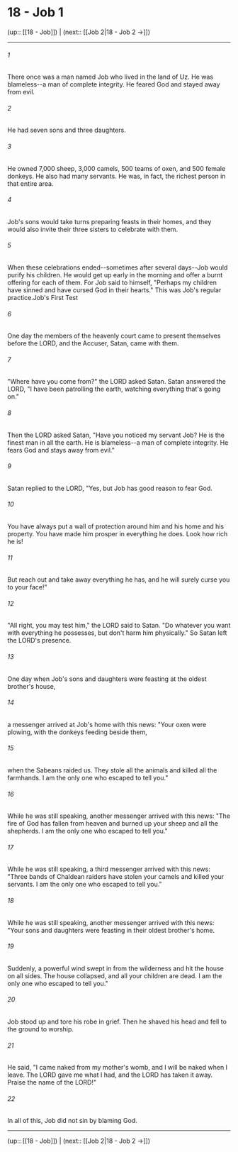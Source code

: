 # 18 - Job 1

(up:: [[18 - Job]]) | (next:: [[Job 2|18 - Job 2 →]])

***


###### 1 
There once was a man named Job who lived in the land of Uz. He was blameless--a man of complete integrity. He feared God and stayed away from evil. 

###### 2 
He had seven sons and three daughters. 

###### 3 
He owned 7,000 sheep, 3,000 camels, 500 teams of oxen, and 500 female donkeys. He also had many servants. He was, in fact, the richest person in that entire area. 

###### 4 
Job's sons would take turns preparing feasts in their homes, and they would also invite their three sisters to celebrate with them. 

###### 5 
When these celebrations ended--sometimes after several days--Job would purify his children. He would get up early in the morning and offer a burnt offering for each of them. For Job said to himself, "Perhaps my children have sinned and have cursed God in their hearts." This was Job's regular practice.Job's First Test 

###### 6 
One day the members of the heavenly court came to present themselves before the LORD, and the Accuser, Satan, came with them. 

###### 7 
"Where have you come from?" the LORD asked Satan. Satan answered the LORD, "I have been patrolling the earth, watching everything that's going on." 

###### 8 
Then the LORD asked Satan, "Have you noticed my servant Job? He is the finest man in all the earth. He is blameless--a man of complete integrity. He fears God and stays away from evil." 

###### 9 
Satan replied to the LORD, "Yes, but Job has good reason to fear God. 

###### 10 
You have always put a wall of protection around him and his home and his property. You have made him prosper in everything he does. Look how rich he is! 

###### 11 
But reach out and take away everything he has, and he will surely curse you to your face!" 

###### 12 
"All right, you may test him," the LORD said to Satan. "Do whatever you want with everything he possesses, but don't harm him physically." So Satan left the LORD's presence. 

###### 13 
One day when Job's sons and daughters were feasting at the oldest brother's house, 

###### 14 
a messenger arrived at Job's home with this news: "Your oxen were plowing, with the donkeys feeding beside them, 

###### 15 
when the Sabeans raided us. They stole all the animals and killed all the farmhands. I am the only one who escaped to tell you." 

###### 16 
While he was still speaking, another messenger arrived with this news: "The fire of God has fallen from heaven and burned up your sheep and all the shepherds. I am the only one who escaped to tell you." 

###### 17 
While he was still speaking, a third messenger arrived with this news: "Three bands of Chaldean raiders have stolen your camels and killed your servants. I am the only one who escaped to tell you." 

###### 18 
While he was still speaking, another messenger arrived with this news: "Your sons and daughters were feasting in their oldest brother's home. 

###### 19 
Suddenly, a powerful wind swept in from the wilderness and hit the house on all sides. The house collapsed, and all your children are dead. I am the only one who escaped to tell you." 

###### 20 
Job stood up and tore his robe in grief. Then he shaved his head and fell to the ground to worship. 

###### 21 
He said, "I came naked from my mother's womb, and I will be naked when I leave. The LORD gave me what I had, and the LORD has taken it away. Praise the name of the LORD!" 

###### 22 
In all of this, Job did not sin by blaming God.

***

(up:: [[18 - Job]]) | (next:: [[Job 2|18 - Job 2 →]])
